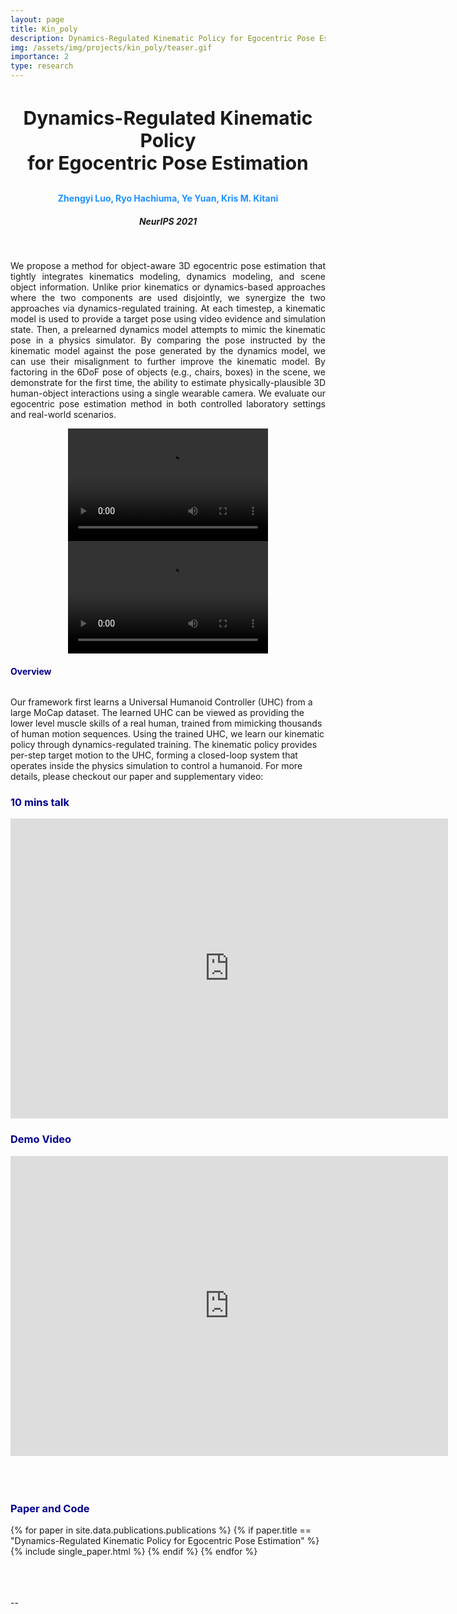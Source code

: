 ```yaml
---
layout: page
title: Kin_poly
description: Dynamics-Regulated Kinematic Policy for Egocentric Pose Estimation
img: /assets/img/projects/kin_poly/teaser.gif
importance: 2
type: research
---
```


<h3 style="text-align: center;font-size:30px"> Dynamics-Regulated Kinematic Policy <br> for Egocentric Pose Estimation </h3>
<h4 style="text-align: center;color:DodgerBlue"> Zhengyi Luo, Ryo Hachiuma, Ye Yuan, Kris M. Kitani  </h4>
<h5 style="text-align: center;"> NeurIPS 2021 </h5>

<div class="row">
    <div class="col-sm-12 mt-3 mt-md-0 mx-md-0 ml-md-0">
        <img class="img-fluid rounded z-depth-0" src="{{ '/assets/img/projects/kin_poly/teaser.png' | relative_url }}" alt="" title="Kin-Poly image"/>
    </div>
</div>

<!-- <div class="caption">
    This image can also have a caption. It's like magic.
</div> -->
<br>
<p  align="justify">
    We propose a method for object-aware 3D egocentric pose estimation that tightly integrates kinematics modeling, dynamics modeling, and scene object information. Unlike prior kinematics or dynamics-based approaches where the two components are used disjointly, we synergize the two approaches via dynamics-regulated training. At each timestep, a kinematic model is used to provide a target pose using video evidence and simulation state. Then, a prelearned dynamics model attempts to mimic the kinematic pose in a physics simulator. By comparing the pose instructed by the kinematic model against the pose generated by the dynamics model, we can use their misalignment to further improve the kinematic model. By factoring in the 6DoF pose of objects (e.g., chairs, boxes) in the scene, we demonstrate for the first time, the ability to estimate physically-plausible 3D human-object interactions using a single wearable camera. We evaluate our egocentric pose estimation method in both controlled laboratory settings and real-world scenarios.
</p>

<center>
<video width="320" height="180" playsinline="True" autoplay="True" controls>
  <source src="/assets/img/projects/kin_poly/one_minute_teaser_small.mp4" type="video/mp4">
    Your browser does not support the video tag.
</video>
<video width="320" height="180" playsinline="True" autoplay="True" controls>
  <source src="/assets/img/projects/kin_poly/uhc_small.mp4" type="video/mp4">
    Your browser does not support the video tag.
</video>
</center>

<h4 style="color:darkblue">Overview</h4>
<div class="row">
    <div class="col-sm-12 mt-3 mt-md-0 mx-md-0 ml-md-0">
        <img class="img-fluid rounded z-depth-0" src="{{ '/assets/img/projects/kin_poly/overview.png' | relative_url }}" alt="" title="Kin-Poly image"/>
    </div>
</div>

Our framework first learns a Universal Humanoid Controller (UHC) from a large MoCap dataset. The learned UHC can be viewed as providing the lower level muscle skills of a real human, trained from mimicking thousands of human motion sequences. Using the trained UHC, we learn our kinematic policy through dynamics-regulated training. The kinematic policy provides per-step target motion to the UHC, forming a closed-loop system that operates inside the physics simulation to control a humanoid. For more details, please checkout our paper and supplementary video:

<h3 style="color:darkblue">10 mins talk</h3>
<div class="embed-container">
<center>
  <iframe
      src="https://www.youtube.com/embed/pr_p4vBE0AM"
      width="700"
      height="480"
      frameborder="0"
      allowfullscreen="">
  </iframe>
  </center>
</div>

<h3 style="color:darkblue">Demo Video</h3>
<div class="embed-container">
<center>
  <iframe
      src="https://www.youtube.com/embed/yEiK9K1N-zw"
      width="700"
      height="480"
      frameborder="0"
      allowfullscreen="">
  </iframe>
  </center>
</div>

<br>
<br>
<br>
<h3 style="color:darkblue">Paper and Code</h3>

<div>
{% for paper in site.data.publications.publications %}
    {% if paper.title ==  "Dynamics-Regulated Kinematic Policy for Egocentric Pose Estimation" %}
        {% include single_paper.html %}
    {% endif %}
{% endfor %}
</div>

<br>
<br>
<br>
<p> -- </p>
